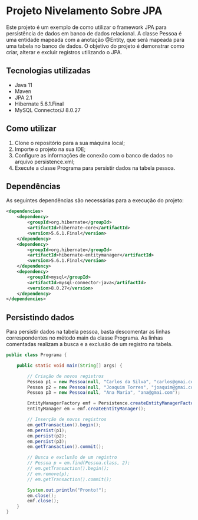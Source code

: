 # Projeto Nivelamento Sobre JPA
Este projeto é um exemplo de como utilizar o framework JPA para persistência de dados em banco de dados relacional. A classe Pessoa é uma entidade mapeada com a anotação @Entity, que será mapeada para uma tabela no banco de dados. O objetivo do projeto é demonstrar como criar, alterar e excluir registros utilizando o JPA.

## Tecnologias utilizadas
- Java 11
- Maven
- JPA 2.1
- Hibernate 5.6.1.Final
- MySQL Connector/J 8.0.27

## Como utilizar
1. Clone o repositório para a sua máquina local;
2. Importe o projeto na sua IDE;
3. Configure as informações de conexão com o banco de dados no arquivo persistence.xml;
4. Execute a classe Programa para persistir dados na tabela pessoa.

## Dependências
As seguintes dependências são necessárias para a execução do projeto:
```xml
<dependencies>
    <dependency>
        <groupId>org.hibernate</groupId>
        <artifactId>hibernate-core</artifactId>
        <version>5.6.1.Final</version>
    </dependency>
    <dependency>
        <groupId>org.hibernate</groupId>
        <artifactId>hibernate-entitymanager</artifactId>
        <version>5.6.1.Final</version>
    </dependency>
    <dependency>
        <groupId>mysql</groupId>
        <artifactId>mysql-connector-java</artifactId>
        <version>8.0.27</version>
    </dependency>
</dependencies>

```
## Persistindo dados
Para persistir dados na tabela pessoa, basta descomentar as linhas correspondentes no método main da classe Programa. As linhas comentadas realizam a busca e a exclusão de um registro na tabela.
```java
public class Programa {

    public static void main(String[] args) {

        // Criação de novos registros
        Pessoa p1 = new Pessoa(null, "Carlos da Silva", "carlos@gmai.com");
        Pessoa p2 = new Pessoa(null, "Joaquim Torres", "joaquim@gmai.com");
        Pessoa p3 = new Pessoa(null, "Ana Maria", "ana@gmai.com");

        EntityManagerFactory emf = Persistence.createEntityManagerFactory("exemplo-jpa");
        EntityManager em = emf.createEntityManager();

        // Inserção de novos registros
        em.getTransaction().begin();
        em.persist(p1);
        em.persist(p2);
        em.persist(p3);
        em.getTransaction().commit();

        // Busca e exclusão de um registro
        // Pessoa p = em.find(Pessoa.class, 2);
        // em.getTransaction().begin();    
        // em.remove(p);
        // em.getTransaction().commit();

        System.out.println("Pronto!");
        em.close();
        emf.close();
    }
}

```
